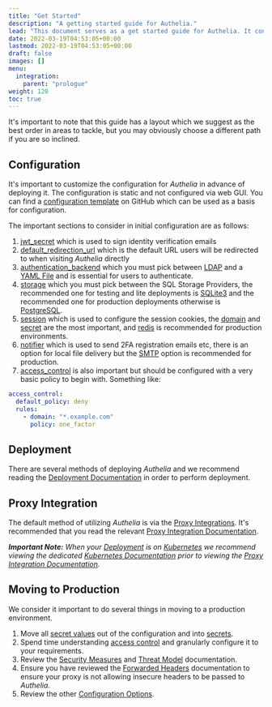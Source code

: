 ```yaml
---
title: "Get Started"
description: "A getting started guide for Authelia."
lead: "This document serves as a get started guide for Authelia. It contains links to various sections and has some key notes in questions frequently asked by people looking to perform setup for the first time."
date: 2022-03-19T04:53:05+00:00
lastmod: 2022-03-19T04:53:05+00:00
draft: false
images: []
menu:
  integration:
    parent: "prologue"
weight: 120
toc: true
---
```


It's important to note that this guide has a layout which we suggest as the best order in areas to tackle, but you may
obviously choose a different path if you are so inclined.

## Configuration

It's important to customize the configuration for _Authelia_ in advance of deploying it. The configuration is static and
not configured via web GUI. You can find a
[configuration template](https://github.com/authelia/authelia/blob/master/config.template.yml) on GitHub which can be
used as a basis for configuration.

The important sections to consider in initial configuration are as follows:

1. [jwt_secret](../../configuration/miscellaneous/introduction.md#jwt_secret) which is used to sign identity
   verification emails
2. [default_redirection_url](../../configuration/miscellaneous/introduction.md#default_redirection_url) which is the
   default URL users will be redirected to when visiting _Authelia_ directly
3. [authentication_backend](../../configuration/first-factor/introduction.md) which you must pick between
   [LDAP](../../configuration/first-factor/ldap.md) and a [YAML File](../../configuration/first-factor/file.md) and is
   essential for users to authenticate.
4. [storage](../../configuration/storage/introduction.md) which you must pick between the SQL Storage Providers, the
   recommended one for testing and lite deployments is [SQLite3](../../configuration/storage/sqlite.md) and the
   recommended one for production deployments otherwise is [PostgreSQL](../../configuration/storage/postgres.md).
5. [session](../../configuration/session/introduction.md) which is used to configure the session cookies, the
   [domain](../../configuration/session/introduction.md#domain) and
   [secret](../../configuration/session/introduction.md#secret) are the most important, and
   [redis](../../configuration/session/redis.md) is recommended for production environments.
6. [notifier](../../configuration/notifications/introduction.md) which is used to send 2FA registration emails etc,
   there is an option for local file delivery but the [SMTP](../../configuration/notifications/smtp.md) option is
   recommended for production.
7. [access_control](../../configuration/security/access-control.md) is also important but should be configured with a
   very basic policy to begin with. Something like:
  ```yaml
  access_control:
    default_policy: deny
    rules:
      - domain: "*.example.com"
        policy: one_factor
  ```

## Deployment

There are several methods of deploying _Authelia_ and we recommend reading the
[Deployment Documentation](../deployment/introduction.md) in order to perform deployment.

## Proxy Integration

The default method of utilizing _Authelia_ is via the [Proxy Integrations](../proxies/introduction.md). It's
recommended that you read the relevant [Proxy Integration Documentation](../proxies/introduction.md).

_**Important Note:** When your [Deployment](#deployment) is on [Kubernetes](../kubernetes/introduction/index.md) we
recommend viewing the dedicated [Kubernetes Documentation](../kubernetes/introduction/index.md) prior to viewing the
[Proxy Integration Documentation](../proxies/introduction.md)._

## Moving to Production

We consider it important to do several things in moving to a production environment.

1. Move all [secret values](../../configuration/methods/secrets.md#environment-variables) out of the configuration and
   into [secrets](../../configuration/methods/secrets.md).
2. Spend time understanding [access control](../../configuration/security/access-control.md) and granularly configure it
   to your requirements.
3. Review the [Security Measures](../../overview/security/measures.md) and
   [Threat Model](../../overview/security/threat-model.md) documentation.
4. Ensure you have reviewed the [Forwarded Headers](../proxies/fowarded-headers/index.md) documentation to ensure your
   proxy is not allowing insecure headers to be passed to _Authelia_.
5. Review the other [Configuration Options](../../configuration/prologue/introduction.md).
